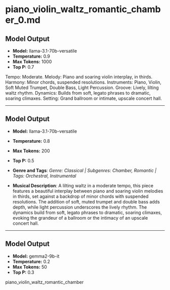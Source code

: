 # piano_violin_waltz_romantic_chamber_0.md

## Model Output
- **Model:** llama-3.1-70b-versatile
- **Temperature:** 0.9
- **Max Tokens:** 1000
- **Top P:** 0.7

Tempo: Moderate. 
Melody: Piano and soaring violin interplay, in thirds. 
Harmony: Minor chords, suspended resolutions. 
Instruments: Piano, Violin, Soft Muted Trumpet, Double Bass, Light Percussion. 
Groove: Lively, lilting waltz rhythm. 
Dynamics: Builds from soft, legato phrases to dramatic, soaring climaxes. 
Setting: Grand ballroom or intimate, upscale concert hall.

---

## Model Output
- **Model:** llama-3.1-70b-versatile
- **Temperature:** 0.8
- **Max Tokens:** 200
- **Top P:** 0.5

- **Genre and Tags**: *Genre: Classical | Subgenres: Chamber, Romantic | Tags: Orchestral, Instrumental*
- **Musical Description**: A lilting waltz in a moderate tempo, this piece features a beautiful interplay between piano and soaring violin melodies in thirds, set against a backdrop of minor chords with suspended resolutions. The addition of soft, muted trumpet and double bass adds depth, while light percussion underscores the lively rhythm. The dynamics build from soft, legato phrases to dramatic, soaring climaxes, evoking the grandeur of a ballroom or the intimacy of an upscale concert hall.

---

## Model Output
- **Model:** gemma2-9b-it
- **Temperature:** 0.2
- **Max Tokens:** 50
- **Top P:** 0.3

piano_violin_waltz_romantic_chamber